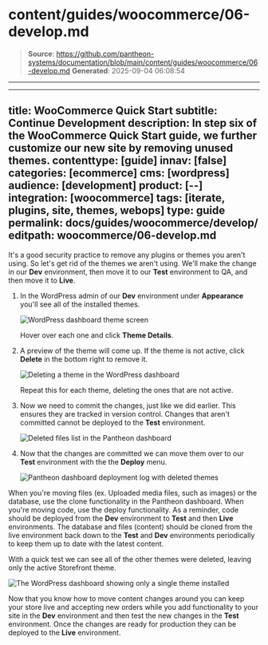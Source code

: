 # content/guides/woocommerce/06-develop.md

> **Source**: https://github.com/pantheon-systems/documentation/blob/main/content/guides/woocommerce/06-develop.md
> **Generated**: 2025-09-04 06:08:54

---

---
title: WooCommerce Quick Start
subtitle: Continue Development
description: In step six of the WooCommerce Quick Start guide, we further customize our new site by removing unused themes.
contenttype: [guide]
innav: [false]
categories: [ecommerce]
cms: [wordpress]
audience: [development]
product: [--]
integration: [woocommerce]
tags: [iterate, plugins, site, themes, webops]
type: guide
permalink: docs/guides/woocommerce/develop/
editpath: woocommerce/06-develop.md
---
It's a good security practice to remove any plugins or themes you aren't using. So let's get rid of the themes we aren't using. We'll make the change in our **<Icon icon="wrench" /> Dev** environment, then move it to our **<Icon icon="equalizer" /> Test** environment to QA, and then move it to **<Icon icon="wavePulse" /> Live**.

1. In the WordPress admin of our **<Icon icon="wrench" /> Dev** environment under **Appearance** you'll see all of the installed themes.

    ![WordPress dashboard theme screen](../../../images/guides/woocommerce/27-WordPress-dashboard-theme-list.png)

    Hover over each one and click **Theme Details**.

2. A preview of the theme will come up. If the theme is not active, click **Delete** in the bottom right to remove it.

    ![Deleting a theme in the WordPress dashboard](../../../images/guides/woocommerce/28-WordPress-dashboard-delete-theme.png)

    Repeat this for each theme, deleting the ones that are not active.

3. Now we need to commit the changes, just like we did earlier. This ensures they are tracked in version control. Changes that aren't committed cannot be deployed to the **<Icon icon="equalizer" /> Test** environment.

    ![Deleted files list in the Pantheon dashboard](../../../images/guides/woocommerce/29-Pantheon-dashboard-deleted-theme-file-changes.png)

4. Now that the changes are committed we can move them over to our **<Icon icon="equalizer" /> Test** environment with the the **<Icon icon="rotate" /> Deploy** menu.

    ![Pantheon dashboard deployment log with deleted themes](../../../images/guides/woocommerce/30-Pantheon-dashboard-deleted-theme-deployment.jpg)



  When you're moving files (ex. Uploaded media files, such as images) or the database, use the clone functionality in the Pantheon dashboard. When you're moving code, use the deploy functionality. As a reminder, code should be deployed from the **<Icon icon="wrench" /> Dev** environment to **<Icon icon="equalizer" /> Test** and then **<Icon icon="wavePulse" /> Live** environments. The database and files (content) should be cloned from the live environment back down to the **<Icon icon="equalizer" /> Test** and **<Icon icon="wrench" /> Dev** environments periodically to keep them up to date with the latest content.

  With a quick test we can see all of the other themes were deleted, leaving only the active  Storefront theme.

  ![The WordPress dashboard showing only a single theme installed](../../../images/guides/woocommerce/31-WordPress-dashboard-single-theme.png)

Now that you know how to move content changes around you can keep your store live and accepting new orders while you add functionality to your site in the **<Icon icon="wrench" /> Dev** environment and then test the new changes in the **<Icon icon="equalizer" /> Test** environment. Once the changes are ready for production they can be deployed to the **<Icon icon="wavePulse" /> Live** environment.
